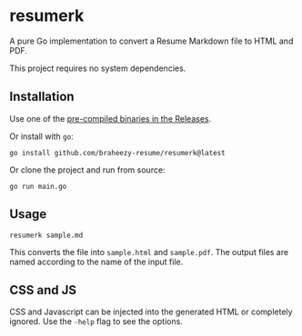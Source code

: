 # resumerk

A pure Go implementation to convert a Resume Markdown file to HTML and PDF.

This project requires no system dependencies.

## Installation
Use one of the [pre-compiled binaries in the Releases](https://github.com/braheezy-resume/resume/releases).

Or install with `go`:

    go install github.com/braheezy-resume/resumerk@latest

Or clone the project and run from source:

    go run main.go

## Usage

    resumerk sample.md

This converts the file into `sample.html` and `sample.pdf`. The output files are named according to the name of the input file.

## CSS and JS
CSS and Javascript can be injected into the generated HTML or completely ignored. Use the `-help` flag to see the options.
